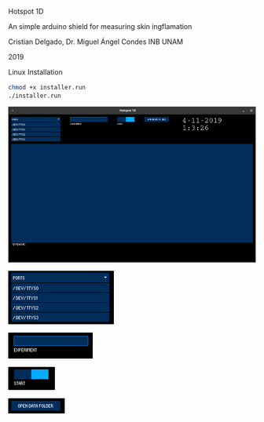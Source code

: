 Hotspot 1D

An simple arduino shield for measuring skin ingflamation



Cristian Delgado, Dr. Miguel Ángel Condes INB UNAM


2019


Linux Installation

```bash
chmod +x installer.run
./installer.run

```


![Main screen](https://github.com/NehenemiLabs/hotspot-1d/blob/master/img/main-app.png)

![Port Selection](https://github.com/NehenemiLabs/hotspot-1d/blob/master/img/port-selection.png)

![Experiment Name](https://github.com/NehenemiLabs/hotspot-1d/blob/master/img/experiment-name.png)

![Start recording](https://github.com/NehenemiLabs/hotspot-1d/blob/master/img/start-toggle.png)

![Open data folder](https://github.com/NehenemiLabs/hotspot-1d/blob/master/img/Selecci%C3%B3n_012.png)

